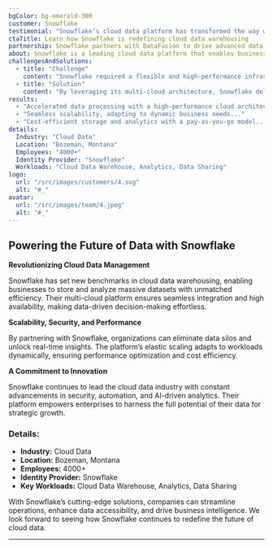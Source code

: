 ```yaml
---
bgColor: bg-emerald-300
customer: Snowflake
testimonial: "Snowflake’s cloud data platform has transformed the way we store, process, and analyze data, providing unmatched scalability and performance."
ctaTitle: Learn how Snowflake is redefining cloud data warehousing
partnership: Snowflake partners with DataFusion to drive advanced data solutions.
about: Snowflake is a leading cloud data platform that enables businesses to mobilize their data seamlessly. Their solutions provide secure, scalable, and cost-effective data warehousing, analytics, and collaboration.
challengesAndSolutions:
  - title: "Challenge"
    content: "Snowflake required a flexible and high-performance infrastructure to handle large-scale data storage and analytics without compromising speed or security."
  - title: "Solution"
    content: "By leveraging its multi-cloud architecture, Snowflake delivered a robust data platform that simplifies storage, enhances query performance, and provides real-time analytics."
results:
  - "Accelerated data processing with a high-performance cloud architecture..."
  - "Seamless scalability, adapting to dynamic business needs..."
  - "Cost-efficient storage and analytics with a pay-as-you-go model..."
details:
  Industry: "Cloud Data"
  Location: "Bozeman, Montana"
  Employees: "4000+"
  Identity Provider: "Snowflake"
  Workloads: "Cloud Data Warehouse, Analytics, Data Sharing"
logo:
  url: "/src/images/customers/4.svg"
  alt: "#_"
avatar:
  url: "/src/images/team/4.jpeg"
  alt: "#_"
---
```


## Powering the Future of Data with Snowflake

**Revolutionizing Cloud Data Management**

Snowflake has set new benchmarks in cloud data warehousing, enabling businesses to store and analyze massive datasets with unmatched efficiency. Their multi-cloud platform ensures seamless integration and high availability, making data-driven decision-making effortless.

**Scalability, Security, and Performance**

By partnering with Snowflake, organizations can eliminate data silos and unlock real-time insights. The platform’s elastic scaling adapts to workloads dynamically, ensuring performance optimization and cost efficiency.

**A Commitment to Innovation**

Snowflake continues to lead the cloud data industry with constant advancements in security, automation, and AI-driven analytics. Their platform empowers enterprises to harness the full potential of their data for strategic growth.

### **Details:**

- **Industry:** Cloud Data
- **Location:** Bozeman, Montana
- **Employees:** 4000+
- **Identity Provider:** Snowflake
- **Key Workloads:** Cloud Data Warehouse, Analytics, Data Sharing

With Snowflake’s cutting-edge solutions, companies can streamline operations, enhance data accessibility, and drive business intelligence. We look forward to seeing how Snowflake continues to redefine the future of cloud data.

---
